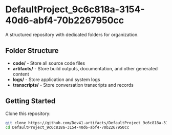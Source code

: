 # DefaultProject_9c6c818a-3154-40d6-abf4-70b2267950cc
A structured repository with dedicated folders for organization.

## Folder Structure

- **code/** - Store all source code files
- **artifacts/** - Store build outputs, documentation, and other generated content
- **logs/** - Store application and system logs
- **transcripts/** - Store conversation transcripts and records

## Getting Started

Clone this repository:
```bash
git clone https://github.com/Dev41-artifacts/DefaultProject_9c6c818a-3154-40d6-abf4-70b2267950cc
cd DefaultProject_9c6c818a-3154-40d6-abf4-70b2267950cc
```
